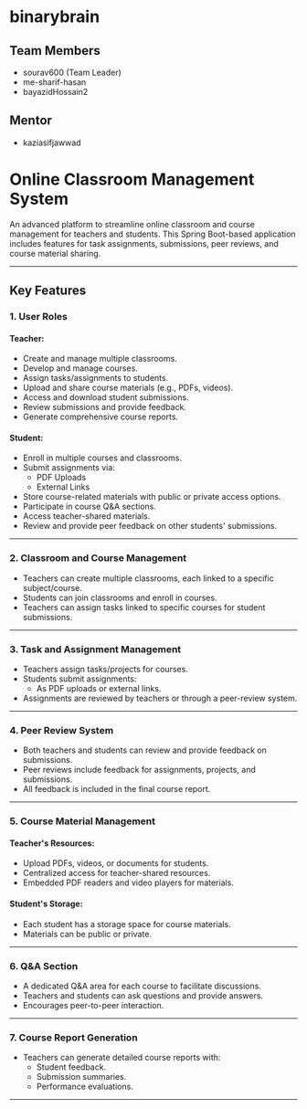 # binarybrain

## Team Members
- sourav600 (Team Leader)
- me-sharif-hasan
- bayazidHossain2

## Mentor
- kaziasifjawwad

# Online Classroom Management System

An advanced platform to streamline online classroom and course management for teachers and students. This Spring Boot-based application includes features for task assignments, submissions, peer reviews, and course material sharing.

---

## Key Features

### **1. User Roles**
#### **Teacher:**
- Create and manage multiple classrooms.
- Develop and manage courses.
- Assign tasks/assignments to students.
- Upload and share course materials (e.g., PDFs, videos).
- Access and download student submissions.
- Review submissions and provide feedback.
- Generate comprehensive course reports.

#### **Student:**
- Enroll in multiple courses and classrooms.
- Submit assignments via:
    - PDF Uploads
    - External Links
- Store course-related materials with public or private access options.
- Participate in course Q&A sections.
- Access teacher-shared materials.
- Review and provide peer feedback on other students' submissions.

---

### **2. Classroom and Course Management**
- Teachers can create multiple classrooms, each linked to a specific subject/course.
- Students can join classrooms and enroll in courses.
- Teachers can assign tasks linked to specific courses for student submissions.

---

### **3. Task and Assignment Management**
- Teachers assign tasks/projects for courses.
- Students submit assignments:
    - As PDF uploads or external links.
- Assignments are reviewed by teachers or through a peer-review system.

---

### **4. Peer Review System**
- Both teachers and students can review and provide feedback on submissions.
- Peer reviews include feedback for assignments, projects, and submissions.
- All feedback is included in the final course report.

---

### **5. Course Material Management**
#### **Teacher's Resources:**
- Upload PDFs, videos, or documents for students.
- Centralized access for teacher-shared resources.
- Embedded PDF readers and video players for materials.

#### **Student's Storage:**
- Each student has a storage space for course materials.
- Materials can be public or private.

---

### **6. Q&A Section**
- A dedicated Q&A area for each course to facilitate discussions.
- Teachers and students can ask questions and provide answers.
- Encourages peer-to-peer interaction.

---

### **7. Course Report Generation**
- Teachers can generate detailed course reports with:
    - Student feedback.
    - Submission summaries.
    - Performance evaluations.

---